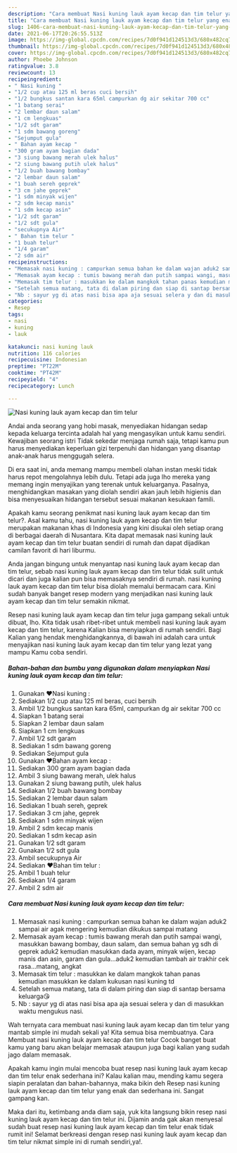 ```yaml
---
description: "Cara membuat Nasi kuning lauk ayam kecap dan tim telur yang enak dan Mudah Dibuat"
title: "Cara membuat Nasi kuning lauk ayam kecap dan tim telur yang enak dan Mudah Dibuat"
slug: 1406-cara-membuat-nasi-kuning-lauk-ayam-kecap-dan-tim-telur-yang-enak-dan-mudah-dibuat
date: 2021-06-17T20:26:55.513Z
image: https://img-global.cpcdn.com/recipes/7d0f941d124513d3/680x482cq70/nasi-kuning-lauk-ayam-kecap-dan-tim-telur-foto-resep-utama.jpg
thumbnail: https://img-global.cpcdn.com/recipes/7d0f941d124513d3/680x482cq70/nasi-kuning-lauk-ayam-kecap-dan-tim-telur-foto-resep-utama.jpg
cover: https://img-global.cpcdn.com/recipes/7d0f941d124513d3/680x482cq70/nasi-kuning-lauk-ayam-kecap-dan-tim-telur-foto-resep-utama.jpg
author: Phoebe Johnson
ratingvalue: 3.8
reviewcount: 13
recipeingredient:
- " Nasi kuning "
- "1/2 cup atau 125 ml beras cuci bersih"
- "1/2 bungkus santan kara 65ml campurkan dg air sekitar 700 cc"
- "1 batang serai"
- "2 lembar daun salam"
- "1 cm lengkuas"
- "1/2 sdt garam"
- "1 sdm bawang goreng"
- "Sejumput gula"
- " Bahan ayam kecap "
- "300 gram ayam bagian dada"
- "3 siung bawang merah ulek halus"
- "2 siung bawang putih ulek halus"
- "1/2 buah bawang bombay"
- "2 lembar daun salam"
- "1 buah sereh geprek"
- "3 cm jahe geprek"
- "1 sdm minyak wijen"
- "2 sdm kecap manis"
- "1 sdm kecap asin"
- "1/2 sdt garam"
- "1/2 sdt gula"
- "secukupnya Air"
- " Bahan tim telur "
- "1 buah telur"
- "1/4 garam"
- "2 sdm air"
recipeinstructions:
- "Memasak nasi kuning : campurkan semua bahan ke dalam wajan aduk2 sampai air agak mengering kemudian dikukus sampai matang"
- "Memasak ayam kecap : tumis bawang merah dan putih sampai wangi, masukkan bawang bombay, daun salam, dan semua bahan yg sdh di geprek aduk2 kemudian masukkan dada ayam, minyak wijen, kecap manis dan asin, garam dan gula...aduk2 kemudian tambah air trakhir cek rasa...matang, angkat"
- "Memasak tim telur : masukkan ke dalam mangkok tahan panas kemudian masukkan ke dalam kukusan nasi kuning td"
- "Setelah semua matang, tata di dalam piring dan siap di santap bersama keluarga😘"
- "Nb : sayur yg di atas nasi bisa apa aja sesuai selera y dan di masukkan waktu mengukus nasi."
categories:
- Resep
tags:
- nasi
- kuning
- lauk

katakunci: nasi kuning lauk 
nutrition: 116 calories
recipecuisine: Indonesian
preptime: "PT22M"
cooktime: "PT42M"
recipeyield: "4"
recipecategory: Lunch

---
```



![Nasi kuning lauk ayam kecap dan tim telur](https://img-global.cpcdn.com/recipes/7d0f941d124513d3/680x482cq70/nasi-kuning-lauk-ayam-kecap-dan-tim-telur-foto-resep-utama.jpg)

Andai anda seorang yang hobi masak, menyediakan hidangan sedap kepada keluarga tercinta adalah hal yang mengasyikan untuk kamu sendiri. Kewajiban seorang istri Tidak sekedar menjaga rumah saja, tetapi kamu pun harus menyediakan keperluan gizi terpenuhi dan hidangan yang disantap anak-anak harus menggugah selera.

Di era  saat ini, anda memang mampu membeli olahan instan meski tidak harus repot mengolahnya lebih dulu. Tetapi ada juga lho mereka yang memang ingin menyajikan yang terenak untuk keluarganya. Pasalnya, menghidangkan masakan yang diolah sendiri akan jauh lebih higienis dan bisa menyesuaikan hidangan tersebut sesuai makanan kesukaan famili. 



Apakah kamu seorang penikmat nasi kuning lauk ayam kecap dan tim telur?. Asal kamu tahu, nasi kuning lauk ayam kecap dan tim telur merupakan makanan khas di Indonesia yang kini disukai oleh setiap orang di berbagai daerah di Nusantara. Kita dapat memasak nasi kuning lauk ayam kecap dan tim telur buatan sendiri di rumah dan dapat dijadikan camilan favorit di hari liburmu.

Anda jangan bingung untuk menyantap nasi kuning lauk ayam kecap dan tim telur, sebab nasi kuning lauk ayam kecap dan tim telur tidak sulit untuk dicari dan juga kalian pun bisa memasaknya sendiri di rumah. nasi kuning lauk ayam kecap dan tim telur bisa diolah memalui bermacam cara. Kini sudah banyak banget resep modern yang menjadikan nasi kuning lauk ayam kecap dan tim telur semakin nikmat.

Resep nasi kuning lauk ayam kecap dan tim telur juga gampang sekali untuk dibuat, lho. Kita tidak usah ribet-ribet untuk membeli nasi kuning lauk ayam kecap dan tim telur, karena Kalian bisa menyiapkan di rumah sendiri. Bagi Kalian yang hendak menghidangkannya, di bawah ini adalah cara untuk menyajikan nasi kuning lauk ayam kecap dan tim telur yang lezat yang mampu Kamu coba sendiri.

<!--inarticleads1-->

##### Bahan-bahan dan bumbu yang digunakan dalam menyiapkan Nasi kuning lauk ayam kecap dan tim telur:

1. Gunakan  ♥Nasi kuning :
1. Sediakan 1/2 cup atau 125 ml beras, cuci bersih
1. Ambil 1/2 bungkus santan kara 65ml, campurkan dg air sekitar 700 cc
1. Siapkan 1 batang serai
1. Siapkan 2 lembar daun salam
1. Siapkan 1 cm lengkuas
1. Ambil 1/2 sdt garam
1. Sediakan 1 sdm bawang goreng
1. Sediakan Sejumput gula
1. Gunakan  ♥Bahan ayam kecap :
1. Sediakan 300 gram ayam bagian dada
1. Ambil 3 siung bawang merah, ulek halus
1. Gunakan 2 siung bawang putih, ulek halus
1. Sediakan 1/2 buah bawang bombay
1. Sediakan 2 lembar daun salam
1. Sediakan 1 buah sereh, geprek
1. Sediakan 3 cm jahe, geprek
1. Sediakan 1 sdm minyak wijen
1. Ambil 2 sdm kecap manis
1. Sediakan 1 sdm kecap asin
1. Gunakan 1/2 sdt garam
1. Gunakan 1/2 sdt gula
1. Ambil secukupnya Air
1. Sediakan  ♥Bahan tim telur :
1. Ambil 1 buah telur
1. Sediakan 1/4 garam
1. Ambil 2 sdm air




<!--inarticleads2-->

##### Cara membuat Nasi kuning lauk ayam kecap dan tim telur:

1. Memasak nasi kuning : campurkan semua bahan ke dalam wajan aduk2 sampai air agak mengering kemudian dikukus sampai matang
1. Memasak ayam kecap : tumis bawang merah dan putih sampai wangi, masukkan bawang bombay, daun salam, dan semua bahan yg sdh di geprek aduk2 kemudian masukkan dada ayam, minyak wijen, kecap manis dan asin, garam dan gula...aduk2 kemudian tambah air trakhir cek rasa...matang, angkat
1. Memasak tim telur : masukkan ke dalam mangkok tahan panas kemudian masukkan ke dalam kukusan nasi kuning td
1. Setelah semua matang, tata di dalam piring dan siap di santap bersama keluarga😘
1. Nb : sayur yg di atas nasi bisa apa aja sesuai selera y dan di masukkan waktu mengukus nasi.




Wah ternyata cara membuat nasi kuning lauk ayam kecap dan tim telur yang mantab simple ini mudah sekali ya! Kita semua bisa membuatnya. Cara Membuat nasi kuning lauk ayam kecap dan tim telur Cocok banget buat kamu yang baru akan belajar memasak ataupun juga bagi kalian yang sudah jago dalam memasak.

Apakah kamu ingin mulai mencoba buat resep nasi kuning lauk ayam kecap dan tim telur enak sederhana ini? Kalau kalian mau, mending kamu segera siapin peralatan dan bahan-bahannya, maka bikin deh Resep nasi kuning lauk ayam kecap dan tim telur yang enak dan sederhana ini. Sangat gampang kan. 

Maka dari itu, ketimbang anda diam saja, yuk kita langsung bikin resep nasi kuning lauk ayam kecap dan tim telur ini. Dijamin anda gak akan menyesal sudah buat resep nasi kuning lauk ayam kecap dan tim telur enak tidak rumit ini! Selamat berkreasi dengan resep nasi kuning lauk ayam kecap dan tim telur nikmat simple ini di rumah sendiri,ya!.

